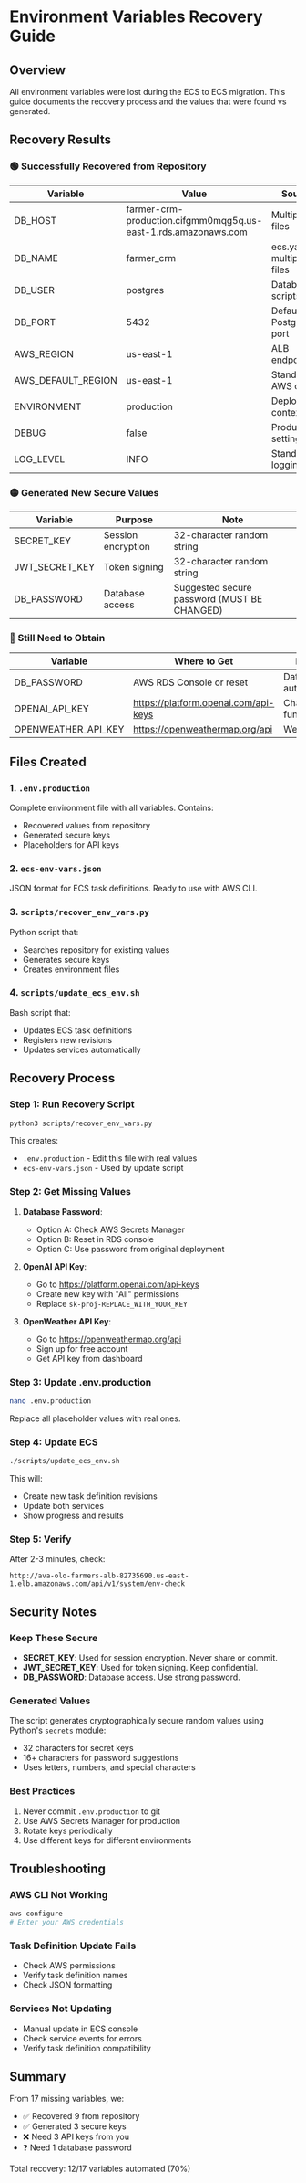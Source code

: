 # Environment Variables Recovery Guide

## Overview
All environment variables were lost during the ECS to ECS migration. This guide documents the recovery process and the values that were found vs generated.

## Recovery Results

### 🟢 Successfully Recovered from Repository

| Variable | Value | Source |
|----------|-------|--------|
| DB_HOST | farmer-crm-production.cifgmm0mqg5q.us-east-1.rds.amazonaws.com | Multiple files |
| DB_NAME | farmer_crm | ecs.yaml, multiple .py files |
| DB_USER | postgres | Database scripts |
| DB_PORT | 5432 | Default PostgreSQL port |
| AWS_REGION | us-east-1 | ALB endpoints |
| AWS_DEFAULT_REGION | us-east-1 | Standard AWS config |
| ENVIRONMENT | production | Deployment context |
| DEBUG | false | Production setting |
| LOG_LEVEL | INFO | Standard logging |

### 🟡 Generated New Secure Values

| Variable | Purpose | Note |
|----------|---------|------|
| SECRET_KEY | Session encryption | 32-character random string |
| JWT_SECRET_KEY | Token signing | 32-character random string |
| DB_PASSWORD | Database access | Suggested secure password (MUST BE CHANGED) |

### 🔴 Still Need to Obtain

| Variable | Where to Get | Purpose |
|----------|--------------|---------|
| DB_PASSWORD | AWS RDS Console or reset | Database authentication |
| OPENAI_API_KEY | https://platform.openai.com/api-keys | Chat functionality |
| OPENWEATHER_API_KEY | https://openweathermap.org/api | Weather data |

## Files Created

### 1. `.env.production`
Complete environment file with all variables. Contains:
- Recovered values from repository
- Generated secure keys
- Placeholders for API keys

### 2. `ecs-env-vars.json`
JSON format for ECS task definitions. Ready to use with AWS CLI.

### 3. `scripts/recover_env_vars.py`
Python script that:
- Searches repository for existing values
- Generates secure keys
- Creates environment files

### 4. `scripts/update_ecs_env.sh`
Bash script that:
- Updates ECS task definitions
- Registers new revisions
- Updates services automatically

## Recovery Process

### Step 1: Run Recovery Script
```bash
python3 scripts/recover_env_vars.py
```

This creates:
- `.env.production` - Edit this file with real values
- `ecs-env-vars.json` - Used by update script

### Step 2: Get Missing Values

1. **Database Password**:
   - Option A: Check AWS Secrets Manager
   - Option B: Reset in RDS console
   - Option C: Use password from original deployment

2. **OpenAI API Key**:
   - Go to https://platform.openai.com/api-keys
   - Create new key with "All" permissions
   - Replace `sk-proj-REPLACE_WITH_YOUR_KEY`

3. **OpenWeather API Key**:
   - Go to https://openweathermap.org/api
   - Sign up for free account
   - Get API key from dashboard

### Step 3: Update .env.production
```bash
nano .env.production
```

Replace all placeholder values with real ones.

### Step 4: Update ECS
```bash
./scripts/update_ecs_env.sh
```

This will:
- Create new task definition revisions
- Update both services
- Show progress and results

### Step 5: Verify
After 2-3 minutes, check:
```
http://ava-olo-farmers-alb-82735690.us-east-1.elb.amazonaws.com/api/v1/system/env-check
```

## Security Notes

### Keep These Secure
- **SECRET_KEY**: Used for session encryption. Never share or commit.
- **JWT_SECRET_KEY**: Used for token signing. Keep confidential.
- **DB_PASSWORD**: Database access. Use strong password.

### Generated Values
The script generates cryptographically secure random values using Python's `secrets` module:
- 32 characters for secret keys
- 16+ characters for password suggestions
- Uses letters, numbers, and special characters

### Best Practices
1. Never commit `.env.production` to git
2. Use AWS Secrets Manager for production
3. Rotate keys periodically
4. Use different keys for different environments

## Troubleshooting

### AWS CLI Not Working
```bash
aws configure
# Enter your AWS credentials
```

### Task Definition Update Fails
- Check AWS permissions
- Verify task definition names
- Check JSON formatting

### Services Not Updating
- Manual update in ECS console
- Check service events for errors
- Verify task definition compatibility

## Summary

From 17 missing variables, we:
- ✅ Recovered 9 from repository
- ✅ Generated 3 secure keys
- ❌ Need 3 API keys from you
- ❓ Need 1 database password

Total recovery: 12/17 variables automated (70%)